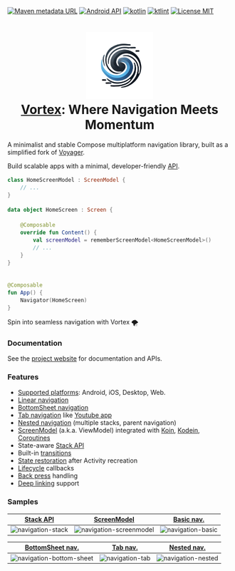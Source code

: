 [![Maven metadata URL](https://img.shields.io/maven-metadata/v?color=blue&metadataUrl=https://s01.oss.sonatype.org/service/local/repo_groups/public/content/cafe/adriel/voyager/voyager-core/maven-metadata.xml&style=for-the-badge)](https://repo.maven.apache.org/maven2/cafe/adriel/voyager/)
[![Android API](https://img.shields.io/badge/api-21%2B-brightgreen.svg?style=for-the-badge)](https://android-arsenal.com/api?level=21)
[![kotlin](https://img.shields.io/github/languages/top/adrielcafe/voyager.svg?style=for-the-badge&color=blueviolet)](https://kotlinlang.org/)
[![ktlint](https://img.shields.io/badge/code%20style-%E2%9D%A4-FF4081.svg?style=for-the-badge)](https://ktlint.github.io/)
[![License MIT](https://img.shields.io/github/license/adrielcafe/voyager.svg?style=for-the-badge&color=orange)](LICENSE.md)

<h1 align="center">
    <img height="150" src="images/vortex_og.png"/>
    <br>
    <a href="https://io.github.hristogochev/vortex">Vortex</a>: Where Navigation Meets Momentum
</h1>

A minimalist and stable Compose multiplatform navigation library, built as a simplified fork
of [Voyager](https://github.com/adrielcafe/voyager).

Build scalable apps with a minimal, developer-friendly [API](https://io.github.hristogochev.vortex/navigation).

```kotlin
class HomeScreenModel : ScreenModel {
    // ...
}

data object HomeScreen : Screen {

    @Composable
    override fun Content() {
        val screenModel = rememberScreenModel<HomeScreenModel>()
        // ...
    }
}


@Composable
fun App() {
    Navigator(HomeScreen)
}
```

Spin into seamless navigation with Vortex 🌪️

### Documentation

See the [project website](https://io.github.hristogochev/vortex) for documentation and APIs.

### Features

- [Supported platforms](https://io.github.hristogochev/vortex/setup#platform-compatibility): Android, iOS, Desktop, Web.
- [Linear navigation](https://io.github.hristogochev/vortex/navigation)
- [BottomSheet navigation](https://io.github.hristogochev/vortex/navigation/bottomsheet-navigation)
- [Tab navigation](https://io.github.hristogochev/vortex/navigation/tab-navigation)
  like [Youtube app](https://play.google.com/store/apps/details?id=com.google.android.youtube)
- [Nested navigation](https://io.github.hristogochev/vortex/navigation/nested-navigation) (multiple stacks, parent
  navigation)
- [ScreenModel](https://io.github.hristogochev/vortex/screenmodel) (a.k.a. ViewModel) integrated
  with [Koin](https://voyager.adriel.cafe/screenmodel/koin-integration), [Kodein](https://voyager.adriel.cafe/screenmodel/kodein-integration), [Coroutines](https://voyager.adriel.cafe/screenmodel/coroutines-integration)
- State-aware [Stack API](https://io.github.hristogochev/vortex/stack-api)
- Built-in [transitions](https://io.github.hristogochev/vortex/transitions)
- [State restoration](https://io.github.hristogochev/vortex/state-restoration) after Activity recreation
- [Lifecycle](https://io.github.hristogochev/vortex/lifecycle) callbacks
- [Back press](https://io.github.hristogochev/vortex/back-press) handling
- [Deep linking](https://io.github.hristogochev/vortex/deep-links) support

### Samples

| [Stack API](https://github.com/adrielcafe/voyager/tree/main/samples/android/src/main/java/cafe/adriel/voyager/sample/stateStack) | [ScreenModel](https://github.com/adrielcafe/voyager/tree/main/samples/android/src/main/java/cafe/adriel/voyager/sample/screenModel) | [Basic nav.](https://github.com/adrielcafe/voyager/tree/main/samples/android/src/main/java/cafe/adriel/voyager/sample/basicNavigation) |
|----------------------------------------------------------------------------------------------------------------------------------|-------------------------------------------------------------------------------------------------------------------------------------|----------------------------------------------------------------------------------------------------------------------------------------|
| ![navigation-stack](https://user-images.githubusercontent.com/2512298/126323192-9b6349fe-7b96-4acf-b62e-c75165d909e1.gif)        | ![navigation-screenmodel](https://user-images.githubusercontent.com/2512298/131770829-fa85cb19-cc76-4fbf-9bdc-165997d5349d.gif)     | ![navigation-basic](https://user-images.githubusercontent.com/2512298/126323165-47760eec-2ba2-48ee-8e3a-841d50098d33.gif)              |

| [BottomSheet nav.](https://github.com/adrielcafe/voyager/tree/main/samples/android/src/main/java/cafe/adriel/voyager/sample/bottomSheetNavigation) | [Tab nav.](https://github.com/adrielcafe/voyager/tree/main/samples/android/src/main/java/cafe/adriel/voyager/sample/tabNavigation) | [Nested nav.](https://github.com/adrielcafe/voyager/tree/main/samples/android/src/main/java/cafe/adriel/voyager/sample/nestedNavigation) |
|----------------------------------------------------------------------------------------------------------------------------------------------------|------------------------------------------------------------------------------------------------------------------------------------|------------------------------------------------------------------------------------------------------------------------------------------|
| ![navigation-bottom-sheet](https://user-images.githubusercontent.com/2512298/131191122-18025192-ce4d-4659-9afa-aacfdb488796.gif)                   | ![navigation-tab](https://user-images.githubusercontent.com/2512298/126323588-2f970953-0adb-47f8-b2fb-91c5854656bd.gif)            | ![navigation-nested](https://user-images.githubusercontent.com/2512298/126323027-a2633aef-9402-4df8-9384-45935d7986cf.gif)               |
